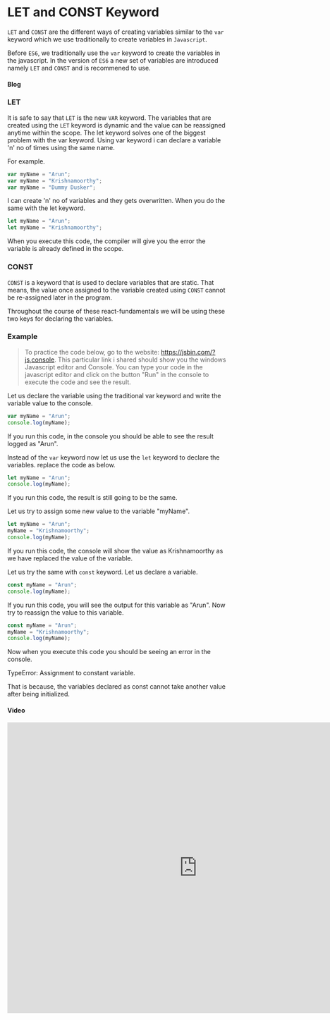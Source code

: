# LET and CONST Keyword

`LET` and `CONST` are the different ways of creating variables similar to the `var` keyword which we use traditionally to create variables in `Javascript`.

Before `ES6`, we traditionally use the `var` keyword to create the variables in the javascript.
In the version of `ES6` a new set of variables are introduced namely `LET` and `CONST` and is recommened to use.

<!-- tabs:start -->

#### **Blog**

### LET

It is safe to say that `LET` is the new `VAR` keyword. The variables that are created using the `LET` keyword is dynamic and the value can be reassigned
anytime within the scope. The let keyword solves one of the biggest problem with the var keyword. Using var keyword i can declare a variable 'n' no of times using the same name.

For example.

```javascript
var myName = "Arun";
var myName = "Krishnamoorthy";
var myName = "Dummy Dusker";
```

I can create 'n' no of variables and they gets overwritten. When you do the same with the let keyword.

```javascript
let myName = "Arun";
let myName = "Krishnamoorthy";
```

When you execute this code, the compiler will give you the error the variable is already defined in the scope.

### CONST

`CONST` is a keyword that is used to declare variables that are static. That means, the value once assigned to the variable created using `CONST` cannot
be re-assigned later in the program.

Throughout the course of these react-fundamentals we will be using these two keys for declaring the variables.

### Example

> To practice the code below, go to the website: https://jsbin.com/?js,console. This particular link i shared should show you the windows Javascript editor and Console. You can type your code in the javascript editor and click on the button "Run" in the console to execute the code and see the result.

Let us declare the variable using the traditional var keyword and write the variable value to the console.

```javascript
var myName = "Arun";
console.log(myName);
```

If you run this code, in the console you should be able to see the result logged as "Arun".

Instead of the `var` keyword now let us use the `let` keyword to declare the variables. replace the code as below.

```javascript
let myName = "Arun";
console.log(myName);
```

If you run this code, the result is still going to be the same.

Let us try to assign some new value to the variable "myName".

```javascript
let myName = "Arun";
myName = "Krishnamoorthy";
console.log(myName);
```

If you run this code, the console will show the value as Krishnamoorthy as we have replaced the value of the variable.

Let us try the same with `const` keyword. Let us declare a variable.

```javascript
const myName = "Arun";
console.log(myName);
```

If you run this code, you will see the output for this variable as "Arun". Now try to reassign the value to this variable.

```javascript
const myName = "Arun";
myName = "Krishnamoorthy";
console.log(myName);
```

Now when you execute this code you should be seeing an error in the console.

TypeError: Assignment to constant variable.

That is because, the variables declared as const cannot take another value after being initialized.

#### **Video**

<iframe width="860" height="660" src="https://www.youtube.com/embed/9WIJQDvt4Us" title="YouTube video player" frameborder="0" allow="accelerometer; autoplay; clipboard-write; encrypted-media; gyroscope; picture-in-picture" allowfullscreen></iframe>

<!-- tabs:end -->
